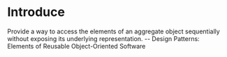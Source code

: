 # Introduce
Provide a way to access the elements of an aggregate object sequentially without exposing its underlying representation.
-- Design Patterns: Elements of Reusable Object-Oriented Software
